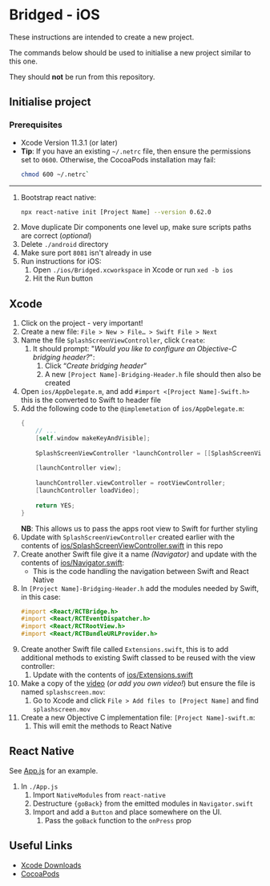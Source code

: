 # Bridged - iOS

These instructions are intended to create a new project.

The commands below should be used to initialise a new project similar to this one.

They should **not** be run from this repository.

## Initialise project


### Prerequisites
* Xcode Version 11.3.1 (or later)
* **Tip**: If you have an existing `~/.netrc` file, then ensure the permissions set to `0600`. Otherwise, the CocoaPods installation may fail:
    ```sh
    chmod 600 ~/.netrc`
    ```

---

1. Bootstrap react native:
    ```sh
    npx react-native init [Project Name] --version 0.62.0
    ```
1. Move duplicate Dir components one level up, make sure scripts paths are correct (_optional_)
1. Delete `./android` directory
1. Make sure port `8081` isn't already in use
1. Run instructions for iOS:
    1. Open `./ios/Bridged.xcworkspace` in Xcode or run `xed -b ios`
    2. Hit the Run button

## Xcode
1. Click on the project - very important! 
1. Create a new file: `File > New > File… > Swift File > Next`
1. Name the file `SplashScreenViewController`, click `Create`:
    1. It should prompt: "_Would you like to configure an Objective-C bridging header?_":
        1. Click “_Create bridging header_”
        1. A new `[Project Name]-Bridging-Header.h` file should then also be created
1. Open `ios/AppDelegate.m`, and add `#import <[Project Name]-Swift.h>` this is the converted to Swift to header file
1. Add the following code to the `@implemetation` of `ios/AppDelegate.m`:
    ```objective-c
    {
        // ...
        [self.window makeKeyAndVisible];
  
        SplashScreenViewController *launchController = [[SplashScreenViewController alloc] init];
        
        [launchController view];
        
        launchController.viewController = rootViewController;
        [launchController loadVideo];
        
        return YES;
    }
    ```
    **NB**: This allows us to pass the apps root view to Swift for further styling
1. Update with `SplashScreenViewController` created earlier with the contents of [ios/SplashScreenViewController.swift](./ios/SplashScreenViewController.swift) in this repo
1. Create another Swift file give it a name _(Navigator)_ and update with the contents of [ios/Navigator.swift](./ios/Navigator.swift):
    - This is the code handling the navigation between Swift and React Native
1. In `[Project Name]-Bridging-Header.h` add the modules needed by Swift, in this case: 
    ```objective-c
    #import <React/RCTBridge.h>
    #import <React/RCTEventDispatcher.h>
    #import <React/RCTRootView.h>
    #import <React/RCTBundleURLProvider.h>
    ```
1. Create another Swift file called `Extensions.swift`, this is to add additional methods to existing Swift classed to be reused with the view controller:
    1. Update with the contents of [ios/Extensions.swift](ios/Extensions.swift)
1. Make a copy of the [video](ios/assests/splashscreen.mov) (_or add you own video!_) but ensure the file is named `splashscreen.mov`:
    1. Go to Xcode and click `File > Add files to [Project Name]` and find `splashscreen.mov`
1. Create a new Objective C implementation file: `[Project Name]-swift.m`:
    1. This will emit the methods to React Native
 
## React Native
See [App.js](App.js) for an example.

1. In `./App.js`
    1. Import `NativeModules` from `react-native`
    1. Destructure `{goBack}` from the emitted modules in `Navigator.swift`
    1. Import and add a `Button` and place somewhere on the UI.
        1. Pass the `goBack` function to the `onPress` prop 

## Useful Links
* [Xcode Downloads](https://developer.apple.com/download/all/)
* [CocoaPods](https://guides.cocoapods.org/using/getting-started.html)
